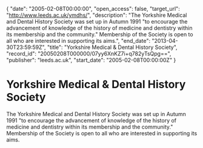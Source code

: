 {
  "date": "2005-02-08T00:00:00", 
  "open_access": false, 
  "target_url": "http://www.leeds.ac.uk/ymdhs/", 
  "description": "The Yorkshire Medical and Dental History Society was set up in Autumn 1991 \"to encourage the advancement of knowledge of the history of medicine and dentistry within its membership and the community.\" Membership of the Society is open to all who are interested in supporting its aims.", 
  "end_date": "2013-04-30T23:59:59Z", 
  "title": "Yorkshire Medical & Dental History Society", 
  "record_id": "20050208T000000/07yy6XnKZ7i+q782yTsQpg==", 
  "publisher": "leeds.ac.uk", 
  "start_date": "2005-02-08T00:00:00Z"
}

# Yorkshire Medical & Dental History Society

The Yorkshire Medical and Dental History Society was set up in Autumn 1991 "to encourage the advancement of knowledge of the history of medicine and dentistry within its membership and the community." Membership of the Society is open to all who are interested in supporting its aims.